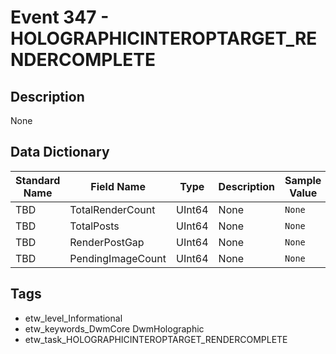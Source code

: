 # Event 347 - HOLOGRAPHICINTEROPTARGET_RENDERCOMPLETE

## Description
None

## Data Dictionary
|Standard Name|Field Name|Type|Description|Sample Value|
|---|---|---|---|---|
|TBD|TotalRenderCount|UInt64|None|`None`|
|TBD|TotalPosts|UInt64|None|`None`|
|TBD|RenderPostGap|UInt64|None|`None`|
|TBD|PendingImageCount|UInt64|None|`None`|

## Tags
* etw_level_Informational
* etw_keywords_DwmCore DwmHolographic
* etw_task_HOLOGRAPHICINTEROPTARGET_RENDERCOMPLETE